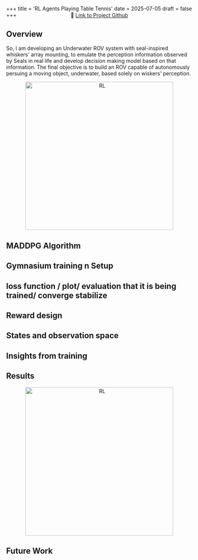 +++
title = 'RL Agents Playing Table Tennis'
date = 2025-07-05
draft = false
+++
<!-- <div style="text-align:center;">Author: Sayantani Bhattacharya</div>  -->

<!-- <div style="text-align: center; margin-bottom: 30px;">
    <img src="/images/projects/Quadruped_Fleet/QuadrupedFleet.gif" alt="Robot Fleet" width="200" height="auto">
</div> -->



<div style="text-align: center; margin-bottom: 30px; margin-top: -30px;">
    🚀 <a href="https://github.com/Sayantani-Bhattacharya/Neural-Net-Netters" style="font-weight:;">Link to Project Github</a>
</div>



## Overview



So, I am developing an Underwater ROV system with seal-inspired whiskers' array mounting, to emulate the perception information observed by Seals in real life and develop decision making model based on that information. The final objective is to build an ROV capable of autonomously persuing a moving object, underwater, based solely on wiskers' perception.

<div style="text-align: center; margin-bottom: 10px;">
    <img src="/images/projects/MARL_tennis/tennis.gif" alt="RL" width="400" height="auto">
</div>


## MADDPG Algorithm 
## Gymnasium training n Setup
## loss function / plot/ evaluation that it is being trained/ converge stabilize

<!-- Complete setup -->
## Reward design
## States and observation space
## Insights from training
## Results

<div style="text-align: center; margin-bottom: 10px;">
    <img src="/images/projects/MARL_tennis/plot.png" alt="RL" width="400" height="auto">
</div>


## Future Work




<!-- ## Awknowledgements

I would like to thank [Prof. Matthew Elwin](https://robotics.northwestern.edu/people/profiles/faculty/elwin-matt.html). -->